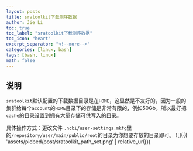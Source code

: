 ```yaml
---
layout: posts
title: sratoolkit下载测序数据
author: Jie Li
toc: true
toc_label: "sratoolkit下载测序数据"
toc_icon: "heart"
excerpt_separator: "<!--more-->"
categories: [linux, bash]
tags: [bash, linux]
math: false
---
```


## 说明
`sratoolkit`默认配置的下载数据目录是在`HOME`，这显然是不友好的，因为一般的集群给每个`account`的`HOME`目录下的存储是非常有限的，例如50Gb，所以最好把`cache`的目录设置到拥有大量存储可供写入的目录。

<!--more-->

具体操作方式：更改文件 `.ncbi/user-settings.mkfg`里的`/repository/user/main/public/root`的目录为你想要存放的目录即可。
![]({{ 'assets/picbed/post/sratoolkit_path_set.png' | relative_url}})